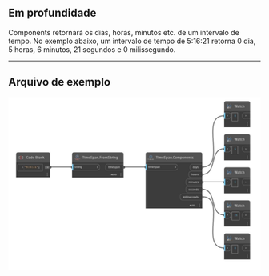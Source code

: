 ## Em profundidade
Components retornará os dias, horas, minutos etc. de um intervalo de tempo. No exemplo abaixo, um intervalo de tempo de 5:16:21 retorna 0 dia, 5 horas, 6 minutos, 21 segundos e 0 milissegundo.
___
## Arquivo de exemplo

![Components](./DSCore.TimeSpan.Components_img.jpg)

